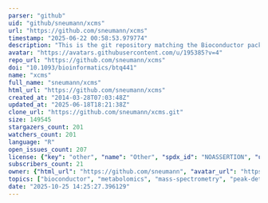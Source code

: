 ```yaml
---
parser: "github"
uid: "github/sneumann/xcms"
url: "https://github.com/sneumann/xcms"
timestamp: "2025-06-22 00:58:53.979774"
description: "This is the git repository matching the Bioconductor package xcms: LC/MS and GC/MS Data Analysis"
avatar: "https://avatars.githubusercontent.com/u/195385?v=4"
repo_url: "https://github.com/sneumann/xcms"
doi: "10.1093/bioinformatics/btq441"
name: "xcms"
full_name: "sneumann/xcms"
html_url: "https://github.com/sneumann/xcms"
created_at: "2014-03-28T07:03:48Z"
updated_at: "2025-06-18T18:21:38Z"
clone_url: "https://github.com/sneumann/xcms.git"
size: 149545
stargazers_count: 201
watchers_count: 201
language: "R"
open_issues_count: 207
license: {"key": "other", "name": "Other", "spdx_id": "NOASSERTION", "url": null, "node_id": "MDc6TGljZW5zZTA="}
subscribers_count: 21
owner: {"html_url": "https://github.com/sneumann", "avatar_url": "https://avatars.githubusercontent.com/u/195385?v=4", "login": "sneumann", "type": "User"}
topics: ["bioconductor", "metabolomics", "mass-spectrometry", "peak-detection", "feature-detection", "r"]
date: "2025-10-25 14:25:27.396129"
---
```


